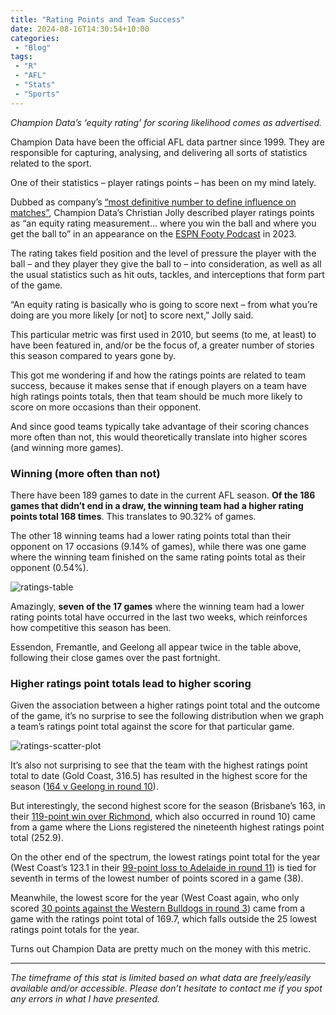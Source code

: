 ```yaml
---
title: "Rating Points and Team Success"
date: 2024-08-16T14:30:54+10:00
categories:
 - "Blog"
tags:
 - "R"
 - "AFL" 
 - "Stats"
 - "Sports"
---
```


*Champion Data’s ‘equity rating’ for scoring likelihood comes as advertised.*

<!--more-->

Champion Data have been the official AFL data partner since 1999. They are responsible for capturing, analysing, and delivering all sorts of statistics related to the sport.

One of their statistics – player ratings points – has been on my mind lately. 

Dubbed as company’s [“most definitive number to define influence on matches”](https://www.afl.com.au/news/1153834/where-dominant-duo-isaac-heeney-and-marcus-bontempellis-seasons-rank-among-greatest#:~:text=the%20stats%20guru%27s%20most%20definitive%20number%20to%20define%20influence%20on%20matches), Champion Data’s Christian Jolly described player ratings points as “an equity rating measurement… where you win the ball and where you get the ball to” in an appearance on the [ESPN Footy Podcast](https://www.youtube.com/watch?v=RPgwzScMT4A) in 2023. 

The rating takes field position and the level of pressure the player with the ball – and they player they give the ball to – into consideration, as well as all the usual statistics such as hit outs, tackles, and interceptions that form part of the game.

“An equity rating is basically who is going to score next – from what you’re doing are you more likely [or not] to score next,” Jolly said. 

This particular metric was first used in 2010, but seems (to me, at least) to have been featured in, and/or be the focus of, a greater number of stories this season compared to years gone by. 

This got me wondering if and how the ratings points are related to team success, because it makes sense that if enough players on a team have high ratings points totals, then that team should be much more likely to score on more occasions than their opponent. 

And since good teams typically take advantage of their scoring chances more often than not, this would theoretically translate into higher scores (and winning more games).

### Winning (more often than not)

There have been 189 games to date in the current AFL season. **Of the 186 games that didn’t end in a draw, the winning team had a higher rating points total 168 times**. This translates to 90.32% of games.

The other 18 winning teams had a lower rating points total than their opponent on 17 occasions (9.14% of games), while there was one game where the winning team finished on the same rating points total as their opponent (0.54%).

![ratings-table](/img/content/posts/ratings-tab1-v2.png)

Amazingly, **seven of the 17 games** where the winning team had a lower rating points total have occurred in the last two weeks, which reinforces how competitive this season has been. 

Essendon, Fremantle, and Geelong all appear twice in the table above, following their close games over the past fortnight. 

### Higher ratings point totals lead to higher scoring

Given the association between a higher ratings point total and the outcome of the game, it’s no surprise to see the following distribution when we graph a team’s ratings point total against the score for that particular game. 

![ratings-scatter-plot](/img/content/posts/ratings-scatter-1.png)

It’s also not surprising to see that the team with the highest ratings point total to date (Gold Coast, 316.5) has resulted in the highest score for the season ([164 v Geelong in round 10](https://afltables.com/afl/stats/games/2024/092020240516.html)). 

But interestingly, the second highest score for the season (Brisbane’s 163, in their [119-point win over Richmond](https://afltables.com/afl/stats/games/2024/141920240518.html), which also occurred in round 10) came from a game where the Lions registered the nineteenth highest ratings point total (252.9).

On the other end of the spectrum, the lowest ratings point total for the year (West Coast’s 123.1 in their [99-point loss to Adelaide in round 11](https://afltables.com/afl/stats/games/2024/011820240526.html)) is tied for seventh in terms of the lowest number of points scored in a game (38). 

Meanwhile, the lowest score for the year (West Coast again, who only scored [30 points against the Western Bulldogs in round 3](https://afltables.com/afl/stats/games/2024/071820240331.html)) came from a game with the ratings point total of 169.7, which falls outside the 25 lowest ratings point totals for the year. 

Turns out Champion Data are pretty much on the money with this metric. 

--- 

*The timeframe of this stat is limited based on what data are freely/easily available and/or accessible. Please don’t hesitate to contact me if you spot any errors in what I have presented.*
